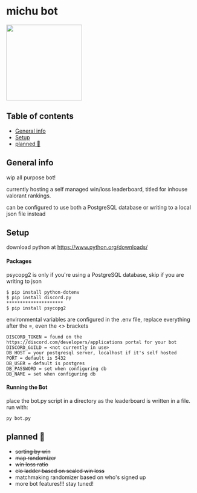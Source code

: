 # michu bot

<img src="https://cdn.discordapp.com/attachments/755958167908909108/756009280234324078/Untitled-1.png"  width="200" height="auto">

## Table of contents
* [General info](#general-info)
* [Setup](#setup)
* [planned 🚧](#planned)

## General info
wip all purpose bot!

currently hosting a self managed win/loss leaderboard, titled for inhouse valorant rankings. 

can be configured to use both a PostgreSQL database or writing to a local json file instead

## Setup
download python at https://www.python.org/downloads/

#### Packages
psycopg2 is only if you're using a PostgreSQL database, skip if you are writing to json
```
$ pip install python-dotenv
$ pip install discord.py
*********************
$ pip install psycopg2
```
environmental variables are configured in the .env file,  replace everything after the =, even the <> brackets
```
DISCORD_TOKEN = found on the https://discord.com/developers/applications portal for your bot
DISCORD_GUILD = <not currently in use>
DB_HOST = your postgresql server, localhost if it's self hosted
PORT = default is 5432
DB_USER = default is postgres
DB_PASSWORD = set when configuring db
DB_NAME = set when configuring db
```

#### Running the Bot
place the bot.py script in a directory as the leaderboard is written in a file. run with:
```
py bot.py
```
## planned 🚧
- ~~sorting by win~~
- ~~map randomizer~~
- ~~win loss ratio~~
- ~~elo ladder based on scaled win loss~~
- matchmaking randomizer based on who's signed up
- more bot features!!!
stay tuned!
